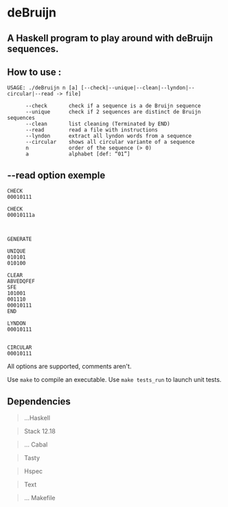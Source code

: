 # deBruijn
## A Haskell program to play around with deBruijn sequences.

## How to use :
```
USAGE: ./deBruijn n [a] [--check|--unique|--clean|--lyndon|--circular|--read -> file]

      --check       check if a sequence is a de Bruijn sequence
      --unique      check if 2 sequences are distinct de Bruijn sequences
      --clean       list cleaning (Terminated by END)
      --read        read a file with instructions
      --lyndon      extract all lyndon words from a sequence
      --circular    shows all circular variante of a sequence
      n             order of the sequence (> 0)
      a             alphabet [def: “01”]
```

## --read option exemple

```
CHECK
00010111

CHECK
00010111a



GENERATE

UNIQUE
010101
010100

CLEAR
ABVEDQFEF
SFE
101001
001110
00010111
END

LYNDON
00010111


CIRCULAR
00010111
```

All options are supported, comments aren't.

Use ```make``` to compile an executable.
Use ```make tests_run``` to launch unit tests.

## Dependencies

> ...Haskell

> Stack 12.18

> ... Cabal

> Tasty

> Hspec

> Text

> ... Makefile
